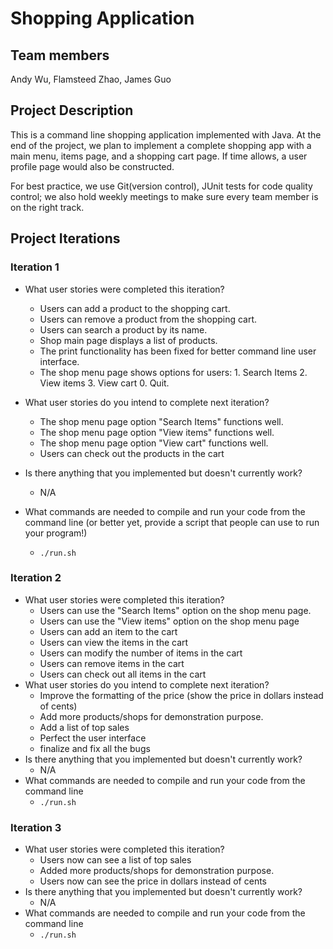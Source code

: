 # Shopping Application

## Team members

Andy Wu, Flamsteed Zhao, James Guo

## Project Description

This is a command line shopping application implemented with Java. At the end of the project, we plan to implement a complete shopping app with a main menu, items page, and a shopping cart page. If time allows, a user profile page would also be constructed. 

For best practice, we use Git(version control), JUnit tests for code quality control; we also hold weekly meetings to make sure every team member is on the right track.

## Project Iterations

### Iteration 1

* What user stories were completed this iteration?
  * Users can add a product to the shopping cart.
  * Users can remove a product from the shopping cart.
  * Users can search a product by its name.
  * Shop main page displays a list of products.
  * The print functionality has been fixed for better command line user interface.
  * The shop menu page shows options for users: 1. Search Items 2. View items 3. View cart 0. Quit.<br>

* What user stories do you intend to complete next iteration?
  * The shop menu page option "Search Items" functions well.
  * The shop menu page option "View items" functions well.
  * The shop menu page option "View cart" functions well.
  * Users can check out the products in the cart
  
* Is there anything that you implemented but doesn't currently work?
  * N/A

* What commands are needed to compile and run your code from the command line (or better yet, provide a script that people can use to run your program!)
  * `./run.sh`

### Iteration 2

* What user stories were completed this iteration?
  * Users can use the "Search Items" option on the shop menu page.
  * Users can use the "View items" option on the shop menu page
  * Users can add an item to the cart
  * Users can view the items in the cart
  * Users can modify the number of items in the cart
  * Users can remove items in the cart
  * Users can check out all items in the cart
* What user stories do you intend to complete next iteration?
  * Improve the formatting of the price (show the price in dollars instead of cents)
  * Add more products/shops for demonstration purpose.
  * Add a list of top sales
  * Perfect the user interface
  * finalize and fix all the bugs
* Is there anything that you implemented but doesn't currently work?
  * N/A
* What commands are needed to compile and run your code from the command line 
  * `./run.sh`

### Iteration 3

* What user stories were completed this iteration?
  * Users now can see a list of top sales
  * Added more products/shops for demonstration purpose.
  * Users now can see the price in dollars instead of cents
* Is there anything that you implemented but doesn't currently work?
  * N/A
* What commands are needed to compile and run your code from the command line
  * `./run.sh`
